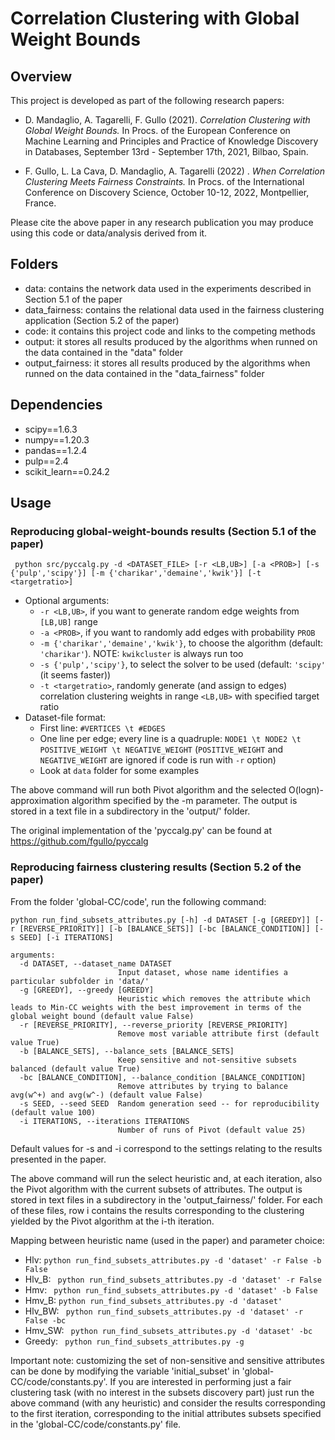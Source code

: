 # Correlation Clustering with Global Weight Bounds

## Overview

This project is developed as part of the following research papers:

- D. Mandaglio, A. Tagarelli, F. Gullo (2021). *Correlation Clustering with Global Weight Bounds.* In Procs. of the European Conference on Machine Learning and Principles and Practice of Knowledge Discovery in Databases, September 13rd - September 17th, 2021, Bilbao, Spain.

- F. Gullo, L. La Cava, D. Mandaglio, A. Tagarelli (2022) . *When Correlation Clustering Meets Fairness Constraints.* In Procs. of the International Conference on Discovery Science, October 10-12, 2022, Montpellier, France.

Please cite the above paper in any research publication you may produce using this code or data/analysis derived from it.


## Folders
- data: contains the network data used in the experiments described in Section 5.1 of the paper
- data_fairness: contains the relational data used in the fairness clustering application (Section 5.2 of the paper)
- code: it contains this project code and links to the competing methods 
- output: it stores all results produced by the algorithms when runned on the data contained in the "data" folder
- output_fairness: it stores all results produced by the algorithms when runned on the data contained in the "data_fairness" folder

## Dependencies
- scipy==1.6.3
- numpy==1.20.3
- pandas==1.2.4
- pulp==2.4
- scikit_learn==0.24.2

## Usage

### Reproducing global-weight-bounds results (Section 5.1 of the paper)

``` python src/pyccalg.py -d <DATASET_FILE> [-r <LB,UB>] [-a <PROB>] [-s {'pulp','scipy'}] [-m {'charikar','demaine','kwik'}] [-t <targetratio>]```

* Optional arguments: 
   * `-r <LB,UB>`, if you want to generate random edge weights from `[LB,UB]` range
   * `-a <PROB>`, if you want to randomly add edges with probability `PROB`
   * `-m {'charikar','demaine','kwik'}`, to choose the algorithm (default: `'charikar'`). NOTE: `kwikcluster` is always run too
   * `-s {'pulp','scipy'}`, to select the solver to be used (default: `'scipy'` (it seems faster))
   * `-t <targetratio>`, randomly generate (and assign to edges) correlation clustering weights in range `<LB,UB>` with specified target ratio
* Dataset-file format:
   * First line: `#VERTICES \t #EDGES`
   * One line per edge; every line is a quadruple: `NODE1 \t NODE2 \t POSITIVE_WEIGHT \t NEGATIVE_WEIGHT` (`POSITIVE_WEIGHT` and `NEGATIVE_WEIGHT` are ignored if code is run with `-r` option)
   * Look at `data` folder for some examples
  
The above command will run both Pivot algorithm and the selected O(logn)-approximation algorithm specified by the -m parameter. The output is stored in a text file in a subdirectory in the 'output/' folder.

The original implementation of the 'pyccalg.py' can be found at https://github.com/fgullo/pyccalg

### Reproducing fairness clustering results (Section 5.2 of the paper)

From the folder 'global-CC/code', run the following command:

``` python run_find_subsets_attributes.py [-h] -d DATASET [-g [GREEDY]] [-r [REVERSE_PRIORITY]] [-b [BALANCE_SETS]] [-bc [BALANCE_CONDITION]] [-s SEED] [-i ITERATIONS] ```

```
arguments:
  -d DATASET, --dataset_name DATASET
                        Input dataset, whose name identifies a particular subfolder in 'data/'
  -g [GREEDY], --greedy [GREEDY]
                        Heuristic which removes the attribute which leads to Min-CC weights with the best improvement in terms of the global weight bound (default value False)
  -r [REVERSE_PRIORITY], --reverse_priority [REVERSE_PRIORITY]
                        Remove most variable attribute first (default value True)
  -b [BALANCE_SETS], --balance_sets [BALANCE_SETS]
                        Keep sensitive and not-sensitive subsets balanced (default value True)
  -bc [BALANCE_CONDITION], --balance_condition [BALANCE_CONDITION]
                        Remove attributes by trying to balance avg(w^+) and avg(w^-) (default value False)
  -s SEED, --seed SEED  Random generation seed -- for reproducibility (default value 100)
  -i ITERATIONS, --iterations ITERATIONS
                        Number of runs of Pivot (default value 25)
```
Default values for -s and -i correspond to the settings relating to the results presented in the paper.

The above command will run the select heuristic and, at each iteration, also the Pivot algorithm with the current subsets of attributes. The output is stored in text files in a subdirectory in the 'output_fairness/' folder. For each of these files, row i contains the results corresponding to the clustering yielded by the Pivot algorithm at the i-th iteration.

Mapping between heuristic name (used in the paper) and parameter choice:
- Hlv: ``` python run_find_subsets_attributes.py -d 'dataset' -r False -b False ```
- Hlv_B: ``` python run_find_subsets_attributes.py -d 'dataset' -r False``` 
- Hmv: ``` python run_find_subsets_attributes.py -d 'dataset' -b False``` 
- Hmv_B: ``` python run_find_subsets_attributes.py -d 'dataset' ``` 
- Hlv_BW: ``` python run_find_subsets_attributes.py -d 'dataset' -r False -bc``` 
- Hmv_SW: ``` python run_find_subsets_attributes.py -d 'dataset' -bc``` 
- Greedy: ``` python run_find_subsets_attributes.py -g``` 

Important note: customizing the set of non-sensitive and sensitive attributes can be done by modifying the variable 'initial_subset' in 'global-CC/code/constants.py'. If you are interested in performing just a fair clustering task (with no interest in the subsets discovery part) just run the above command (with any heuristic) and consider the results corresponding to the first iteration, corresponding to the initial attributes subsets specified in the 'global-CC/code/constants.py' file.
